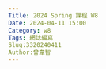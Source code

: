 ```yaml
---
Title: 2024 Spring 課程 W8
Date: 2024-04-11 15:00
Category: w8
Tags: 網誌編寫
Slug:3320240411
Author:曾韋智
---
```




<!-- PELICAN_END_SUMMARY -->

#


